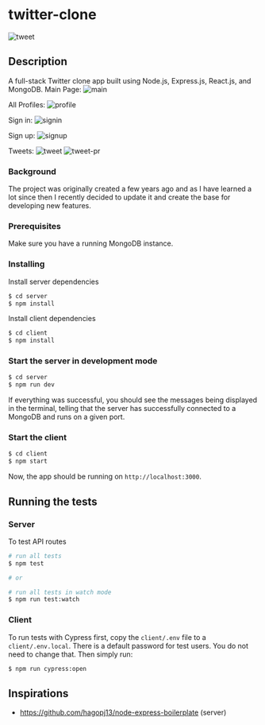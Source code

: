 # twitter-clone
![tweet](https://github.com/vaibhav-r/tweeter-clone/assets/77624981/315d2218-08e5-461e-8a74-87d329a501e3)

## Description

A full-stack Twitter clone app built using Node.js, Express.js, React.js, and MongoDB.
Main Page:
![main](https://github.com/vaibhav-r/tweeter-clone/assets/77624981/98ef88f9-ad55-43f1-b3ec-66522f5e8c05)

All Profiles:
![profile](https://github.com/vaibhav-r/tweeter-clone/assets/77624981/a5f617b2-1990-488f-a50d-8e484dacc9ed)

Sign in:
![signin](https://github.com/vaibhav-r/tweeter-clone/assets/77624981/25b8401f-bde3-49fb-bf7d-98b621920def)

Sign up:
![signup](https://github.com/vaibhav-r/tweeter-clone/assets/77624981/db64840e-fb38-4074-9304-640fd8cf3a94)

Tweets:
![tweet](https://github.com/vaibhav-r/tweeter-clone/assets/77624981/a50c6fe9-7db2-4682-89c9-998b4410bdaa)
![tweet-pr](https://github.com/vaibhav-r/tweeter-clone/assets/77624981/bf2df5b2-ddb3-4698-93f4-9707d2ad8976)

### Background

The project was originally created a few years ago and as I have learned a lot since then I recently decided to update it and create the base for developing new features.

### Prerequisites

Make sure you have a running MongoDB instance.

### Installing

Install server dependencies

```bash
$ cd server
$ npm install
```

Install client dependencies

```bash
$ cd client
$ npm install
```

### Start the server in development mode

```bash
$ cd server
$ npm run dev
```

If everything was successful, you should see the messages being displayed in the terminal, telling that the server has successfully connected to a MongoDB and runs on a given port.

### Start the client

```bash
$ cd client
$ npm start
```

Now, the app should be running on `http://localhost:3000`.

## Running the tests

### Server

To test API routes

```bash
# run all tests
$ npm test

# or

# run all tests in watch mode
$ npm run test:watch
```

### Client

To run tests with Cypress first, copy the `client/.env` file to a `client/.env.local`. There is a default password for test users. You do not need to change that. Then simply run:

```bash
$ npm run cypress:open
```

## Inspirations

- https://github.com/hagopj13/node-express-boilerplate (server)
